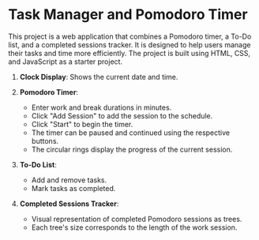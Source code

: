 # Task Manager and Pomodoro Timer

This project is a web application that combines a Pomodoro timer, a To-Do list, and a completed sessions tracker. It is designed to help users manage their tasks and time more efficiently. The project is built using HTML, CSS, and JavaScript as a starter project.

1. **Clock Display**: Shows the current date and time.

2. **Pomodoro Timer**: 
   - Enter work and break durations in minutes.
   - Click "Add Session" to add the session to the schedule.
   - Click "Start" to begin the timer.
   - The timer can be paused and continued using the respective buttons.
   - The circular rings display the progress of the current session.

3. **To-Do List**: 
   - Add and remove tasks.
   - Mark tasks as completed.

4. **Completed Sessions Tracker**:
   - Visual representation of completed Pomodoro sessions as trees.
   - Each tree's size corresponds to the length of the work session.

